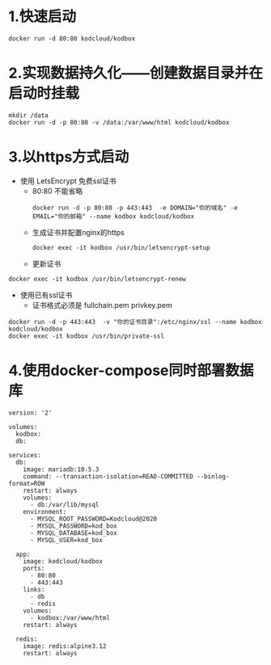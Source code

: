 # 1.快速启动
```
docker run -d 80:80 kodcloud/kodbox
```
# 2.实现数据持久化——创建数据目录并在启动时挂载
```
mkdir /data
docker run -d -p 80:80 -v /data:/var/www/html kodcloud/kodbox
```
# 3.以https方式启动

-  使用 LetsEncrypt 免费ssl证书
    - 80:80 不能省略
        ```
        docker run -d -p 80:80 -p 443:443  -e DOMAIN="你的域名" -e EMAIL="你的邮箱" --name kodbox kodcloud/kodbox
        ```
    - 生成证书并配置nginx的https
        ```
        docker exec -it kodbox /usr/bin/letsencrypt-setup
        ```
    - 更新证书
```
docker exec -it kodbox /usr/bin/letsencrypt-renew
```
-  使用已有ssl证书
    - 证书格式必须是 fullchain.pem  privkey.pem
```
docker run -d -p 443:443  -v "你的证书目录":/etc/nginx/ssl --name kodbox kodcloud/kodbox
docker exec -it kodbox /usr/bin/private-ssl
```

# 4.使用docker-compose同时部署数据库
```
version: '2'

volumes:
  kodbox: 
  db:
  
services:
  db:
    image: mariadb:10.5.3
    command: --transaction-isolation=READ-COMMITTED --binlog-format=ROW
    restart: always
    volumes:
      - db:/var/lib/mysql
    environment:
      - MYSQL_ROOT_PASSWORD=Kodcloud@2020
      - MYSQL_PASSWORD=kod_box
      - MYSQL_DATABASE=kod_box
      - MYSQL_USER=kod_box

  app:
    image: kodcloud/kodbox
    ports:
      - 80:80
      - 443:443
    links:
      - db
      - redis
    volumes:
      - kodbox:/var/www/html
    restart: always

  redis:
    image: redis:alpine3.12
    restart: always
```

